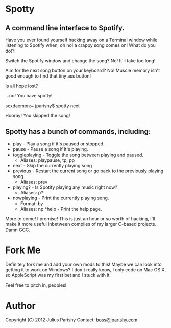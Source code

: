 # Spotty
## A command line interface to Spotify.

Have you ever found yourself hacking away on a Terminal window while listening to Spotify when, oh no! a crappy song comes on!
What do you do!?!

Switch the Spotify window and change the song?
No! It'll take too long!

Aim for the next song button on your keyboard?
No! Muscle memory isn't good enough to find that tiny ass button!

Is all hope lost?

...no! You have spotty!

sexdaemon:~ jparishy$ spotty next

Hooray! You skipped the song!

## Spotty has a bunch of commands, including:
* play - Play a song if it's paused or stopped.
* pause - Pause a song if it's playing.
* toggleplaying - Toggle the song between playing and paused.
	* Aliases: playpause, tp, pp
* next - Skip the currently playing song
* previous - Restart the current song or go back to the previously playing song.
	* Aliases: prev
* playing? - Is Spotify playing any music right now?
	* Aliases: p?
* nowplaying - Print the currently playing song.
	* Format: <song name> by <song artist>
	* Aliases: np
*help - Print the help page.

More to come! I promise! This is just an hour or so worth of hacking, I'll make it more useful inbetween
compiles of my larger C-based projects. Damn GCC.

# Fork Me
Definitely fork me and add your own mods to this! Maybe we can look into getting it to work on Windows?
I don't really know, I only code on Mac OS X, so AppleScript was my first bet and I stuck with it.

Feel free to pitch in, peoples!

# Author
Copyright (C) 2012 Julius Parishy
Contact: boss@jparishy.com